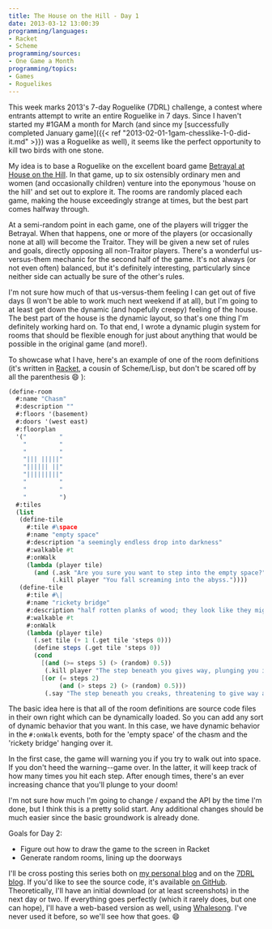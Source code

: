 ```yaml
---
title: The House on the Hill - Day 1
date: 2013-03-12 13:00:39
programming/languages:
- Racket
- Scheme
programming/sources:
- One Game a Month
programming/topics:
- Games
- Roguelikes
---
```

This week marks 2013's 7-day Roguelike (7DRL) challenge, a contest where entrants attempt to write an entire Roguelike in 7 days. Since I haven't started my #1GAM a month for March (and since my [successfully completed January game]({{< ref "2013-02-01-1gam-chesslike-1-0-did-it.md" >}}) was a Roguelike as well), it seems like the perfect opportunity to kill two birds with one stone.

<!--more-->

My idea is to base a Roguelike on the excellent board game <a title="Betrayal at House on the Hill" href="http://boardgamegeek.com/boardgame/10547/betrayal-at-house-on-the-hill">Betrayal at House on the Hill</a>. In that game, up to six ostensibly ordinary men and women (and occasionally children) venture into the eponymous 'house on the hill' and set out to explore it. The rooms are randomly placed each game, making the house exceedingly strange at times, but the best part comes halfway through.

At a semi-random point in each game, one of the players will trigger the Betrayal. When that happens, one or more of the players (or occasionally none at all) will become the Traitor. They will be given a new set of rules and goals, directly opposing all non-Traitor players. There's a wonderful us-versus-them mechanic for the second half of the game. It's not always (or not even often) balanced, but it's definitely interesting, particularly since neither side can actually be sure of the other's rules.

I'm not sure how much of that us-versus-them feeling I can get out of five days (I won't be able to work much next weekend if at all), but I'm going to at least get down the dynamic (and hopefully creepy) feeling of the house. The best part of the house is the dynamic layout, so that's one thing I'm definitely working hard on. To that end, I wrote a dynamic plugin system for rooms that should be flexible enough for just about anything that would be possible in the original game (and more!).

To showcase what I have, here's an example of one of the room definitions (it's written in <a title="The Racket Language" href="http://racket-lang.org/">Racket</a>, a cousin of Scheme/Lisp, but don't be scared off by all the parenthesis :smile: ):

```scheme
(define-room 
  #:name "Chasm"
  #:description ""
  #:floors '(basement)
  #:doors '(west east)
  #:floorplan 
  '("         "
    "         "
    "         "
    "||| |||||"
    "|||||| ||"
    "|||||||||"
    "         "
    "         "
    "         ")
  #:tiles
  (list 
   (define-tile
     #:tile #\space
     #:name "empty space"
     #:description "a seemingly endless drop into darkness"
     #:walkable #t
     #:onWalk 
     (lambda (player tile)
       (and (.ask "Are you sure you want to step into the empty space?")
            (.kill player "You fall screaming into the abyss."))))
   (define-tile
     #:tile #\|
     #:name "rickety bridge"
     #:description "half rotten planks of wood; they look like they might break at any moment"
     #:walkable #t
     #:onWalk
     (lambda (player tile)
       (.set tile (+ 1 (.get tile 'steps 0)))
       (define steps (.get tile 'steps 0))
       (cond
         [(and (>= steps 5) (> (random) 0.5))
          (.kill player "The step beneath you gives way, plunging you into the endless abyss.")]
         [(or (= steps 2)
              (and (> steps 2) (> (random) 0.5)))
          (.say "The step beneath you creaks, threatening to give way at any moment.")])))))
```

The basic idea here is that all of the room definitions are source code files in their own right which can be dynamically loaded. So you can add any sort of dynamic behavior that you want. In this case, we have dynamic behavior in the `#:onWalk` events, both for the 'empty space' of the chasm and the 'rickety bridge' hanging over it.

In the first case, the game will warning you if you try to walk out into space. If you don't heed the warning--game over. In the latter, it will keep track of how many times you hit each step. After enough times, there's an ever increasing chance that you'll plunge to your doom!

I'm not sure how much I'm going to change / expand the API by the time I'm done, but I think this is a pretty solid start. Any additional changes should be much easier since the basic groundwork is already done.

Goals for Day 2:

* Figure out how to draw the game to the screen in Racket
* Generate random rooms, lining up the doorways

I'll be cross posting this series both on <a title="jverkamp.com" href="http://blog.jverkamp.com">my personal blog</a> and on the <a title="7DRL BLog" href="http://7drl.org/">7DRL blog</a>. If you'd like to see the source code, it's available <a href="https://github.com/jpverkamp/house-on-the-hill" title="House on the Hill source">on GitHub</a>. Theoretically, I'll have an initial download (or at least screenshots) in the next day or two. If everything goes perfectly (which it rarely does, but one can hope), I'll have a web-based version as well, using <a title="Whalesong: a Racket to JavaScript compiler" href="http://hashcollision.org/whalesong/">Whalesong</a>. I've never used it before, so we'll see how that goes. :smile:
